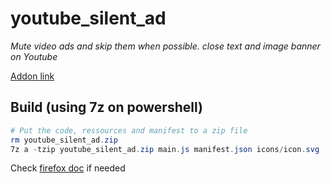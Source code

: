 # youtube_silent_ad

*Mute video ads and skip them when possible. close text and image banner on Youtube*

[Addon link](https://addons.mozilla.org/fr/firefox/addon/youtube-silent-ad/)

## Build (using 7z on powershell)

```powershell
# Put the code, ressources and manifest to a zip file
rm youtube_silent_ad.zip
7z a -tzip youtube_silent_ad.zip main.js manifest.json icons/icon.svg
```

Check [firefox doc](https://extensionworkshop.com/documentation/publish/package-your-extension/) if needed

